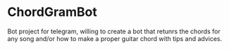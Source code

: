 # ChordGramBot
Bot project for telegram, willing to create a bot that retunrs the chords for any song and/or how to make a proper guitar chord with tips and advices.
